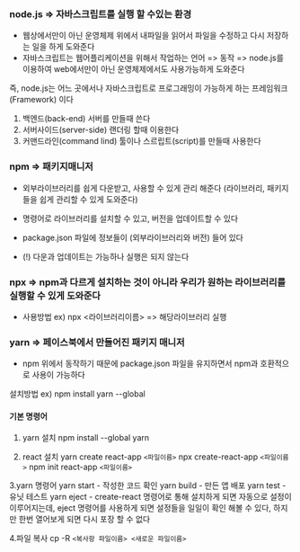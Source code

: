 ### node.js => 자바스크립트를 실행 할 수있는 환경

- 웹상에서만이 아닌 운영체제 위에서 내파일을 읽어서 파일을 수정하고 다시 저장하는 일을 하게 도와준다
- 자바스크립트는 웹어플리케이션을 위해서 작업하는 언어 => 동작 => node.js를 이용하여 web에서만이 아닌 운영체제에서도 사용가능하게 도와준다

즉, node.js는 어느 곳에서나 자바스크립트로 프로그래밍이 가능하게 하는 프레임워크(Framework) 이다

1. 백엔드(back-end) 서버를 만들때 쓴다
2. 서버사이드(server-side) 랜더링 할때 이용한다
3. 커맨드라인(command lind) 툴이나 스르립트(script)를 만들때 사용한다

### npm => 패키지매니저

- 외부라이브러리를 쉽게 다운받고, 사용할 수 있게 관리 해준다
  (라이브러리, 패키지들을 쉽게 관리할 수 있게 도와준다)

- 명령어로 라이브러리를 설치할 수 있고, 버전을 업데이트할 수 있다
- package.json 파일에 정보들이 (외부라이브러리와 버전) 들어 있다

* (!) 다운과 업데이트는 가능하나 실행은 되지 않는다

### npx => npm과 다르게 설치하는 것이 아니라 우리가 원하는 라이브러리를 실행할 수 있게 도와준다

- 사용방법 ex) npx <라이브러리이름> => 해당라이브러리 실행

### yarn => 페이스북에서 만들어진 패키지 매니저

- npm 위에서 동작하기 때문에 package.json 파일을 유지하면서 npm과 호환적으로 사용이 가능하다

설치방법 ex) npm install yarn --global

#### 기본 명령어

1. yarn 설치
npm install --global yarn

2. react 설치
yarn create react-app `<파일이름>`
npx create-react-app `<파일이름>`
npm init react-app `<파일이름>`

3.yarn 명령어
yarn start - 작성한 코드 확인
yarn build - 만든 앱 배포
yarn test - 유닛 테스트
yarn eject - create-react 명령어로 통해 설치하게 되면 자동으로 설정이 이루어지는데, eject 명령어를 사용하게 되면 설정들을 일일이 확인 해볼 수 있다, 하지만 한번 열어보게 되면 다시 포장 할 수 없다

4.파일 복사
cp -R `<복사항 파일이름> <새로운 파일이름>`
